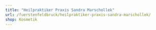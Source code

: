 ```yaml
---
title: "Heilpraktiker Praxis Sandra Marschollek"
url: /fuerstenfeldbruck/heilpraktiker-praxis-sandra-marschollek/
shop: Kosmetik
---
```

